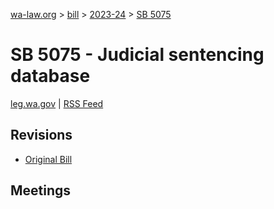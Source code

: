 [wa-law.org](/) > [bill](/bill/) > [2023-24](/bill/2023-24/) > [SB 5075](/bill/2023-24/sb/5075/)

# SB 5075 - Judicial sentencing database
[leg.wa.gov](https://app.leg.wa.gov/billsummary?BillNumber=5075&Year=2023&Initiative=false) | [RSS Feed](./rss.xml)

## Revisions
* [Original Bill](1/)

## Meetings